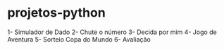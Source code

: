 # projetos-python
 1- Simulador de Dado 
 2- Chute o número 
 3- Decida por mim 
 4- Jogo de Aventura 
 5- Sorteio Copa do Mundo
 6- Avaliação

